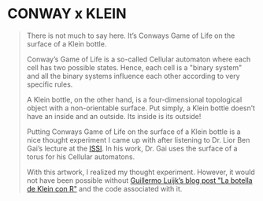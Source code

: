 # CONWAY x KLEIN

> There is not much to say here. It’s Conways Game of Life on the surface of a Klein bottle.
>
> Conway’s Game of Life is a so-called Cellular automaton where each cell has two possible states. Hence, each cell is a "binary system" and all the binary systems influence each other according to  very specific rules.
>
> A Klein bottle, on the other hand, is a four-dimensional topological object with a non-orientable surface. Put simply, a Klein bottle doesn’t have an inside and an outside. Its inside is its outside!
>
> Putting Conways Game of Life on the surface of a Klein bottle is a nice thought experiment I came up with after listening to Dr. Lior Ben Gai’s lecture at the [ISSI](https://davidson.weizmann.ac.il/en/programs/issi). In his work, Dr. Gai uses the surface of a torus for his Cellular automatons.
>
> With this artwork, I realized my thought experiment. However, it would not have been possible without [Guillermo Luijk’s blog post "La botella de Klein con R"](https://www.overfitting.net/2018/04/la-botella-de-klein-con-r.html) and the code associated with it.
